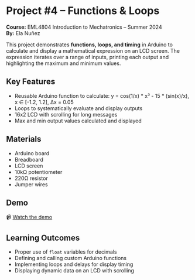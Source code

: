# Project #4 – Functions & Loops
**Course:** EML4804 Introduction to Mechatronics – Summer 2024  
**By:** Ela Nuñez

This project demonstrates **functions, loops, and timing** in Arduino to calculate and display a mathematical expression on an LCD screen. The expression iterates over a range of inputs, printing each output and highlighting the maximum and minimum values.  

## Key Features
- Reusable Arduino function to calculate: y = cos(1/x) * x³ - 15 * (sin(x)/x), x ∈ [-1.2, 1.2], Δx = 0.05
- Loops to systematically evaluate and display outputs  
- 16x2 LCD with scrolling for long messages  
- Max and min output values calculated and displayed  

## Materials
- Arduino board  
- Breadboard  
- LCD screen  
- 10kΩ potentiometer  
- 220Ω resistor  
- Jumper wires  

## Demo
📹 [Watch the demo](https://www.youtube.com/shorts/axuM-Gt8E4g)  

## Learning Outcomes
- Proper use of `float` variables for decimals  
- Defining and calling custom Arduino functions  
- Implementing loops and delays for display timing  
- Displaying dynamic data on an LCD with scrolling
